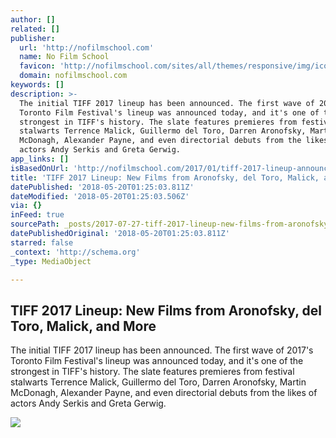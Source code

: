 ```yaml
---
author: []
related: []
publisher:
  url: 'http://nofilmschool.com'
  name: No Film School
  favicon: 'http://nofilmschool.com/sites/all/themes/responsive/img/icons/favicon.ico'
  domain: nofilmschool.com
keywords: []
description: >-
  The initial TIFF 2017 lineup has been announced. The first wave of 2017's
  Toronto Film Festival's lineup was announced today, and it's one of the
  strongest in TIFF's history. The slate features premieres from festival
  stalwarts Terrence Malick, Guillermo del Toro, Darren Aronofsky, Martin
  McDonagh, Alexander Payne, and even directorial debuts from the likes of
  actors Andy Serkis and Greta Gerwig.
app_links: []
isBasedOnUrl: 'http://nofilmschool.com/2017/01/tiff-2017-lineup-announcement'
title: 'TIFF 2017 Lineup: New Films from Aronofsky, del Toro, Malick, and More'
datePublished: '2018-05-20T01:25:03.811Z'
dateModified: '2018-05-20T01:25:03.506Z'
via: {}
inFeed: true
sourcePath: _posts/2017-07-27-tiff-2017-lineup-new-films-from-aronofsky-del-toro-malick.md
datePublishedOriginal: '2018-05-20T01:25:03.811Z'
starred: false
_context: 'http://schema.org'
_type: MediaObject

---
```

<article style=""><h1>TIFF 2017 Lineup: New Films from Aronofsky, del Toro, Malick, and More</h1><p>The initial TIFF 2017 lineup has been announced. The first wave of 2017's Toronto Film Festival's lineup was announced today, and it's one of the strongest in TIFF's history. The slate features premieres from festival stalwarts Terrence Malick, Guillermo del Toro, Darren Aronofsky, Martin McDonagh, Alexander Payne, and even directorial debuts from the likes of actors Andy Serkis and Greta Gerwig.</p><img src="http://nofilmschool.com/sites/default/files/styles/facebook/public/tiff_2017_thelma_lineup_0.jpg?itok=EmvH8Rtz" /></article>